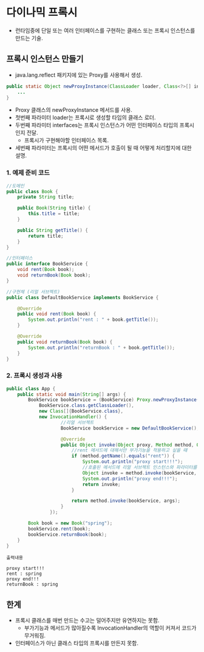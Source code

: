 # 다이나믹 프록시

* 런타임중에 단일 또는 여러 인터페이스를 구현하는 클래스 또는 프록시 인스턴스를 만드는 기술.

## 프록시 인스턴스 만들기

* java.lang.reflect 패키지에 있는 Proxy를 사용해서 생성.

```java
public static Object newProxyInstance(ClassLoader loader, Class<?>[] interfaces, InvocationHandler h) {
    ...
}
```

* Proxy 클래스의 newProxyInstance 메서드를 사용.
* 첫번째 파라미터 loader는 프록시로 생성할 타입의 클래스 로더.
* 두번째 파라미터 interfaces는 프록시 인스턴스가 어떤 인터페이스 타입의 프록시인지 전달.
    * 프록시가 구현해야할 인터페이스 목록.
* 세번째 파라미터는 프록시의 어떤 메서드가 호출이 될 때 어떻게 처리할지에 대한 설명.

### 1. 예제 준비 코드

```java
//도메인
public class Book {
    private String title;

    public Book(String title) {
        this.title = title;
    }

    public String getTitle() {
        return title;
    }
}

//인터페이스
public interface BookService {
    void rent(Book book);
    void returnBook(Book book);
}

//구현체 (리얼 서브젝트)
public class DefaultBookService implements BookService {

    @Override
    public void rent(Book book) {
        System.out.println("rent : " + book.getTitle());
    }

    @Override
    public void returnBook(Book book) {
        System.out.println("returnBook : " + book.getTitle());
    }
}
```

### 2. 프록시 생성과 사용

```java
public class App {
    public static void main(String[] args) {
        BookService bookService = (BookService) Proxy.newProxyInstance(
            BookService.class.getClassLoader(), 
            new Class[]{BookService.class}, 
            new InvocationHandler() {
                    //리얼 서브젝트
                    BookService bookService = new DefaultBookService();

                    @Override
                    public Object invoke(Object proxy, Method method, Object[] args) throws Throwable {
                        //rent 메서드에 대해서만 부가기능을 적용하고 싶을 때
                        if (method.getName().equals("rent")) {
                            System.out.println("proxy start!!!");
                            //호출된 메서드에 리얼 서브젝트 인스턴스와 파라미터를 넘겨서 메서드 실행
                            Object invoke = method.invoke(bookService, args);
                            System.out.println("proxy end!!!");
                            return invoke;
                        }

                        return method.invoke(bookService, args);
                    }
                });

        Book book = new Book("spring");
        bookService.rent(book);
        bookService.returnBook(book);
    }
}
```

```
출력내용

proxy start!!!
rent : spring
proxy end!!!
returnBook : spring
```

## 한계

* 프록시 클래스를 매번 만드는 수고는 덜어주지만 유연하지는 못함.
    * 부가기능과 메서드가 많아질수록 InvocationHandler의 역할이 커져서 코드가 무거워짐.
* 인터페이스가 아닌 클래스 타입의 프록시를 만든지 못함.
